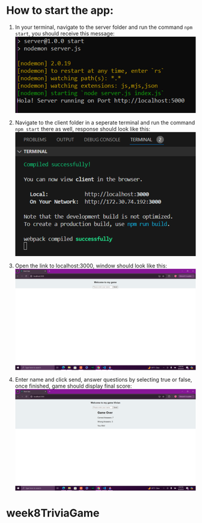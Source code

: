 # How to start the app:
1. In your terminal, navigate to the server folder and run the command `npm start`, you should receive this message:
![alt text](serverStart.png)

2. Navigate to the client folder in a seperate terminal and run the command `npm start` there as well, response should look like this:
![alt text](clientStart.png)

3. Open the link to localhost:3000, window should look like this:
![alt text](initialPage.png)

4. Enter name and click send, answer questions by selecting true or false, once finished, game should display final score:
![alt text](gameOver.png)
# week8TriviaGame

